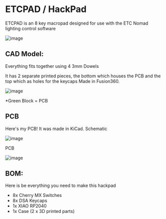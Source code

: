 # ETCPAD / HackPad

ETCPAD is an 8 key macropad designed for use with the ETC Nomad lighting control software

![image](https://github.com/user-attachments/assets/9989957c-2fc6-4302-bbc5-2fadd5ed2010)

## CAD Model:
Everything fits together using 4 3mm Dowels

It has 2 separate printed pieces, the bottom which houses the PCB and the top which as holes for the keycaps
Made in Fusion360.

![image](https://github.com/user-attachments/assets/0006b774-b1cc-4165-b78a-445fb8992d99)

*Green Block = PCB

## PCB
Here's my PCB! It was made in KiCad.
Schematic

![image](https://github.com/user-attachments/assets/502de906-96ab-4984-a0d6-422970f44745)

PCB

![image](https://github.com/user-attachments/assets/74e7f9a4-66b7-4e85-b218-28e997612700)


## BOM:
Here is be everything you need to make this hackpad

- 8x Cherry MX Switches
- 8x DSA Keycaps
- 1x XIAO RP2040
- 1x Case (2 x 3D printed parts)
